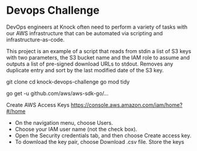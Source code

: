 # Devops Challenge

DevOps engineers at Knock often need to perform a variety of tasks with our AWS infrastructure that can be automated via scripting and infrastructure-as-code.

This project is an example of a script that reads from stdin a list of S3 keys with two parameters, the S3 bucket name and the IAM role to assume and outputs a list of pre-signed download URLs to stdout. Removes any duplicate entry and sort by the last modified date of the S3 key.


git clone
cd knock-devops-challenge
go mod tidy

go get -u github.com/aws/aws-sdk-go/...

Create AWS Access Keys
https://console.aws.amazon.com/iam/home?#/home

* On the navigation menu, choose Users.
* Choose your IAM user name (not the check box).
* Open the Security credentials tab, and then choose Create access key.
* To download the key pair, choose Download .csv file. Store the keys

